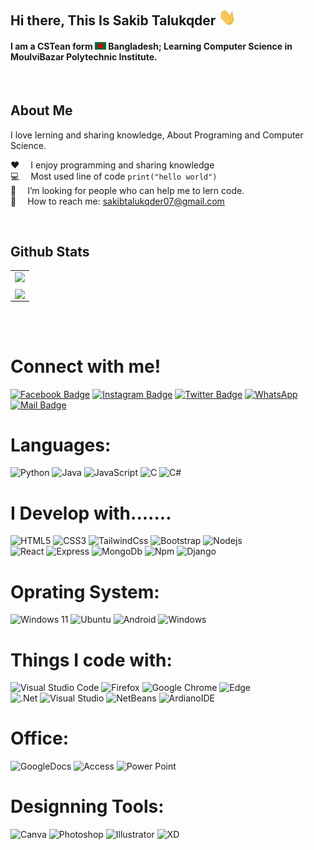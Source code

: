 
## Hi there, This Is Sakib Talukqder <img src="assets/hello.gif" width="28px" alt="hi">

#### I am a CSTean form <img src="assets/bangladesh.png" width="18"/> Bangladesh; Learning Computer Science in MoulviBazar Polytechnic Institute.

<br/>

## About Me

I love lerning and sharing knowledge, About Programing and Computer Science.

:hearts: &emsp;I enjoy programming and sharing knowledge <br/>
:computer: &emsp;Most used line of code `print("hello world")` <br/>
🤔 &emsp;I’m looking for people who can help me to lern code.<br/>
:e-mail: &emsp;How to reach me: sakibtalukqder07@gmail.com <br/>

<br/>

## Github Stats

<div align="center" >
<table border="0">
 <tr>
    <td><img align="" src="https://github-readme-stats.vercel.app/api?username=sakibtalukqder&show_icons=true&theme=radical" /></td>
</tr>
   <td><b><img align="center" src="https://github-readme-stats.vercel.app/api/top-langs/?username=sakibtalukqder" /> </b></td>
    <tr>
 </tr>
</table>
</div>


  
<br />
<br/>

# Connect with me!
[![Facebook Badge](https://img.shields.io/badge/Facebook-1877F2?style=for-the-badge&logo=facebook&logoColor=white)](https://www.facebook.com/sakibtalukqder)
[![Instagram Badge](https://img.shields.io/badge/Instagram-E4405F?style=for-the-badge&logo=instagram&logoColor=white)](https://www.instagram.com/sakibtalukqder)
[![Twitter Badge](https://img.shields.io/badge/Twitter-1DA1F2?style=for-the-badge&logo=twitter&logoColor=white)](https://twitter.com/sakibtalukqder)
[![WhatsApp](https://img.shields.io/badge/WhatsApp-25D366?style=for-the-badge&logo=whatsapp&logoColor=white)](https://wa.me/<+8801799232910>)
[![Mail Badge](https://img.shields.io/badge/Gmail-D14836?style=for-the-badge&logo=gmail&logoColor=white)](mailto:sakibtalukqder07@gmail.com)


<h1 align="left">Languages:</h1>

![Python](https://img.shields.io/badge/python-3670A0?style=for-the-badge&logo=python&logoColor=ffdd54)
![Java](https://img.shields.io/badge/java-%23ED8B00.svg?style=for-the-badge&logo=openjdk&logoColor=white)
![JavaScript](https://img.shields.io/badge/javascript-%23323330.svg?style=for-the-badge&logo=javascript&logoColor=%23F7DF1E)
![C](https://img.shields.io/badge/c-%2300599C.svg?style=for-the-badge&logo=c&logoColor=white)
![C#](https://img.shields.io/badge/c%23-%23239120.svg?style=for-the-badge&logo=c-sharp&logoColor=white)


# I Develop with.......

![HTML5](https://img.shields.io/badge/html5-%23E34F26.svg?style=for-the-badge&logo=html5&logoColor=white)
![CSS3](https://img.shields.io/badge/css3-%231572B6.svg?style=for-the-badge&logo=css3&logoColor=white)
![TailwindCss](https://img.shields.io/badge/Tailwind_CSS-38B2AC?style=for-the-badge&logo=tailwind-css&logoColor=white)
![Bootstrap](https://img.shields.io/badge/bootstrap-%23563D7C.svg?style=for-the-badge&logo=bootstrap&logoColor=white)
![Nodejs](https://img.shields.io/badge/Node.js-339933?style=for-the-badge&logo=nodedotjs&logoColor=white)
<br />
![React](https://img.shields.io/badge/react-%2320232a.svg?style=for-the-badge&logo=react&logoColor=%2361DAFB)
![Express](https://img.shields.io/badge/Express.js-000000?style=for-the-badge&logo=express&logoColor=white)
![MongoDb](https://img.shields.io/badge/MongoDB-4EA94B?style=for-the-badge&logo=mongodb&logoColor=white)
![Npm](https://img.shields.io/badge/npm-CB3837?style=for-the-badge&logo=npm&logoColor=white)
![Django](https://img.shields.io/badge/django-%23092E20.svg?style=for-the-badge&logo=django&logoColor=white)
<br />


# Oprating System:

![Windows 11](https://img.shields.io/badge/Windows%2011-%230079d5.svg?style=for-the-badge&logo=Windows%2011&logoColor=white)
![Ubuntu](https://img.shields.io/badge/Ubuntu-E95420?style=for-the-badge&logo=ubuntu&logoColor=white)
![Android](https://img.shields.io/badge/Android-3DDC84?style=for-the-badge&logo=android&logoColor=white)
![Windows](https://img.shields.io/badge/Windows-0078D6?style=for-the-badge&logo=windows&logoColor=white)


# Things I code with:
![Visual Studio Code](https://img.shields.io/badge/Visual%20Studio%20Code-0078d7.svg?style=for-the-badge&logo=visual-studio-code&logoColor=white)
![Firefox](https://img.shields.io/badge/Firefox-FF7139?style=for-the-badge&logo=Firefox-Browser&logoColor=white)
![Google Chrome](https://img.shields.io/badge/Google%20Chrome-4285F4?style=for-the-badge&logo=GoogleChrome&logoColor=white)
![Edge](https://img.shields.io/badge/Edge-0078D7?style=for-the-badge&logo=Microsoft-edge&logoColor=white)
<br />
![.Net](https://img.shields.io/badge/.NET-512BD4?style=for-the-badge&logo=dotnet&logoColor=white)
![Visual Studio](https://img.shields.io/badge/Visual%20Studio-5C2D91.svg?style=for-the-badge&logo=visual-studio&logoColor=white)
![NetBeans](https://img.shields.io/badge/apache%20netbeans-1B6AC6?style=for-the-badge&logo=apache%20netbeans%20IDE&logoColor=white)
![ArdianoIDE](https://img.shields.io/badge/Arduino_IDE-00979D?style=for-the-badge&logo=arduino&logoColor=white)
<br />



# Office:
![GoogleDocs](https://img.shields.io/badge/Google%20Sheets-34A853?style=for-the-badge&logo=google-sheets&logoColor=white)
![Access](https://img.shields.io/badge/Microsoft_Access-A4373A?style=for-the-badge&logo=microsoft-access&logoColor=white)
![Power Point](https://img.shields.io/badge/Microsoft_PowerPoint-B7472A?style=for-the-badge&logo=microsoft-powerpoint&logoColor=white)


# Designning Tools:
![Canva](https://img.shields.io/badge/Canva-%2300C4CC.svg?&style=for-the-badge&logo=Canva&logoColor=white)
![Photoshop](https://img.shields.io/badge/Adobe%20Photoshop-31A8FF?style=for-the-badge&logo=Adobe%20Photoshop&logoColor=black)
![Illustrator](https://img.shields.io/badge/Adobe%20Illustrator-FF9A00?style=for-the-badge&logo=adobe%20illustrator&logoColor=white)
![XD](https://img.shields.io/badge/Adobe%20XD-470137?style=for-the-badge&logo=Adobe%20XD&logoColor=#FF61F6)



<br />

